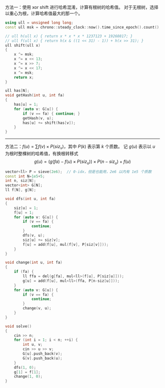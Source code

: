 方法一：使用 xor shift 进行哈希混淆，计算有根树的哈希值。
对于无根树，选择以重心为根，计算哈希值最大的那一个。
```cpp
using ull = unsigned long long;
const ull msk = chrono::steady_clock::now().time_since_epoch().count();

// ull h(ull x) { return x * x * x * 1237123 + 19260817; }
// ull f(ull x) { return h(x & ((1 << 31) - 1)) + h(x >> 31); }
ull shift(ull x)
{
    x ^= msk;
    x ^= x << 13;
    x ^= x >> 7;
    x ^= x << 17;
    x ^= msk;
    return x;
}

ull has[N];
void getHash(int u, int fa) 
{
    has[u] = 1;
    for (auto v: G[u]) {
        if (v == fa) { continue; }
        getHash(v, u);
        has[u] += shift(has[v]);
    }
}
```

---

方法二：$f(u)=\sum f(v)\times P(siz_v)$，其中 $P(k)$ 表示第 $k$ 个质数。
记 $g(u)$ 表示以 $u$ 为根时整棵树的哈希值，有换根转移式
$$
g(u) = (g(fa)-f(u)\times P(siz_u))\times P(n-siz_u) + f(u)
$$
```cpp
vector<ll> P = sieve(2e6);  // 0-idx，但是也能用，2e6 以内有 1e5 个质数
const int N=1e5+5;
int n, siz[N];
vector<int> G[N];
ll f[N], g[N];

void dfs(int u, int fa)
{
    siz[u] = 1;
    f[u] = 1;
    for (auto v: G[u]) {
        if (v == fa) {
            continue; 
        }
        dfs(v, u);
        siz[u] += siz[v];
        f[u] = add(f[u], mul(f[v], P[siz[v]]));
    }
}

void change(int u, int fa)
{
    if (fa) {
        ll ffa = del(g[fa], mul<ll>(f[u], P[siz[u]]));
        g[u] = add(f[u], mul<ll>(ffa, P[n-siz[u]]));
    }
    for (auto v: G[u]) {
        if (v == fa) {
            continue;
        }
        change(v, u);
    }
}

void solve()
{
	cin >> n;
    for (int i = 1; i < n; ++i) {
        int u, v;
        cin >> u >> v;
        G[u].push_back(v);
        G[v].push_back(u);
    }
    dfs(1, 0);
    g[1] = f[1];
    change(1, 0);
}
```